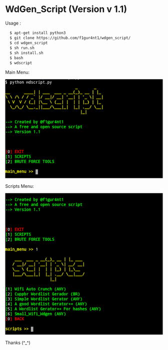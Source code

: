 WdGen_Script (Version v 1.1)
===============================


Usage :

      $ apt-get install python3 
      $ git clone https://github.com/f1gur4nt1/wdgen_script/
      $ cd wdgen_script
      $ sh run.sh
      $ sh install.sh
      $ bash
      $ wdscript


Main Menu:

<img src="screenshot1.png" width="888">


Scripts Menu:

<img src="screenshot2.png" width="888">



Thanks (^_^)
